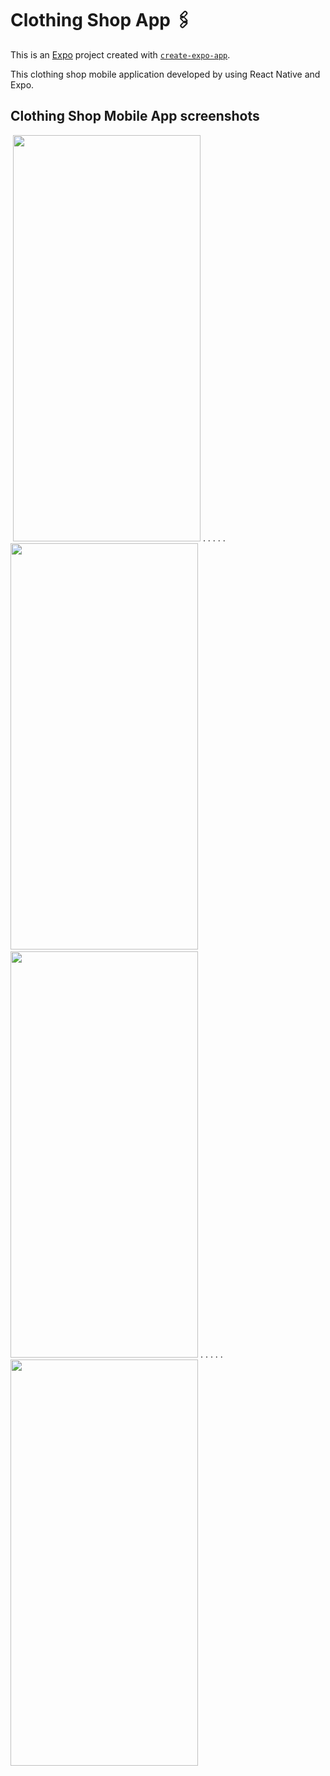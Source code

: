 # Clothing Shop App 🖇️

This is an [Expo](https://expo.dev) project created with [`create-expo-app`](https://www.npmjs.com/package/create-expo-app).

This clothing shop mobile application developed by using React Native and Expo. 

## Clothing Shop Mobile App screenshots
<img>
<img src="https://github.com/user-attachments/assets/7dc63705-9f35-4d20-8427-f0d8f9a65377" width="300" height="650">
.        .            .          .       .
<img src="https://github.com/user-attachments/assets/999ea369-cbd2-4345-970d-f4d96b484c3b" width="300" height="650">

<img>

<img src="https://github.com/user-attachments/assets/dba317ba-1a2e-4107-b35c-4afb2a1fa3f2" width="300" height="650">
.        .            .          .      .
<img src="https://github.com/user-attachments/assets/7615af67-40ec-4d0f-a6fe-a122961eda5e" width="300" height="650">


